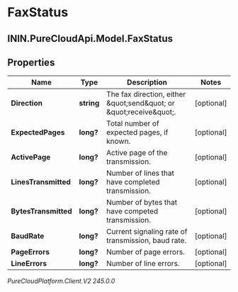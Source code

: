 # FaxStatus

## ININ.PureCloudApi.Model.FaxStatus

## Properties

|Name | Type | Description | Notes|
|------------ | ------------- | ------------- | -------------|
| **Direction** | **string** | The fax direction, either \&quot;send\&quot; or \&quot;receive\&quot;. | [optional] |
| **ExpectedPages** | **long?** | Total number of expected pages, if known. | [optional] |
| **ActivePage** | **long?** | Active page of the transmission. | [optional] |
| **LinesTransmitted** | **long?** | Number of lines that have completed transmission. | [optional] |
| **BytesTransmitted** | **long?** | Number of bytes that have competed transmission. | [optional] |
| **BaudRate** | **long?** | Current signaling rate of transmission, baud rate. | [optional] |
| **PageErrors** | **long?** | Number of page errors. | [optional] |
| **LineErrors** | **long?** | Number of line errors. | [optional] |



_PureCloudPlatform.Client.V2 245.0.0_
